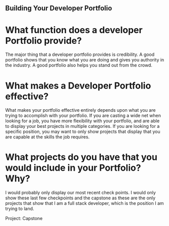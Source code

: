 ## Building Your Developer Portfolio

# What function does a developer Portfolio provide?

The major thing that a developer portfolio provides is credibility. A good portfolio shows that you know what you are doing and gives you authority in the industry. A good portfolio also helps you stand out from the crowd. 

# What makes a Developer Portfolio effective?

What makes your portfolio effective entirely depends upon what you are trying to accomplish with your portfolio. If you are casting a wide net when looking for a job, you have more flexibility with your portfolio, and are able to display your best projects in multiple categories. If you are looking for a specific  position, you may want to only show projects that display that you are capable at the skills the job requires.

# What projects do you have that you would include in your Portfolio? Why?

I would probably only display our most recent check points. I would only show these last few checkpoints and the capstone as these are the only projects that show that I am a full stack developer, which is the position I am trying to land. 

Project: Capstone